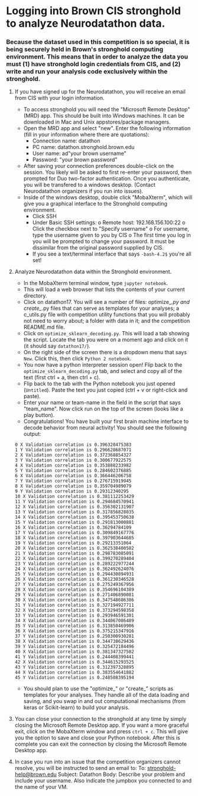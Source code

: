 # Logging into Brown CIS stronghold to analyze Neurodatathon data.
### Because the dataset used in this competition is so special, it is being securely held in Brown's stronghold computing environment. This means that in order to analyze the data you must (1) have stronghold login credentials from CIS, and (2) write and run your analysis code exclusively within the stronghold.

1. If you have signed up for the Neurodatathon, you will receive an email from CIS with your login information.
	- To access stronghold you will need the "Microsoft Remote Desktop" (MRD) app. This should be built into Windows machines. It can be downloaded in Mac and Unix appstores/package managers.
	- Open the MRD app and select "new". Enter the following information (fill in your information where there are quotations):
		+ Connection name: datathon
		+ PC name: datathon.stronghold.brown.edu
		+ User name: ad\"your brown username"
		+ Password: "your brown password"
	- After saving your connection preferences double-click on the session. You likely will be asked to first re-enter your password, then prompted for Duo two-factor authentication. Once you authenticate, you will be transfered to a windows desktop. (Contact Neurodatathon organizers if you run into issues).
	- Inside of the windows desktop, double click "MobaXterm", which will give you a graphical interface to the Stronghold computing environment.
		+ Click SSH
		+ Under Basic SSH settings:
			o Remote host: 192.168.156.100:22
			o Click the checkbox next to "Specify username"
			o For username, type the username given to you by CIS
			o The first time you log in you will be prompted to change your password. It must be dissimilar from the original password supplied by CIS.
		+ If you see a text/terminal interface that says `-bash-4.2$` you're all set!
2. Analyze Neurodatathon data within the Stronghold environment.
	- In the MobaXterm terminal window, type `jupyter notebook`.
	- This will load a web browser that lists the contents of your current directory.
	- Click on datathon17. You will see a number of files: optimize_*.py and create_*.py files that can serve as templates for your analyses; a c_utils.py file with competition utility functions that you will probably not need to worry about; a folder with data in it; and the competition README.md file.
	- Click on `optimize_sklearn_decoding.py`. This will load a tab showing the script. Locate the tab you were on a moment ago and click on it (it should say `datathon17/`).
	- On the right side of the screen there is a dropdown menu that says `New`. Click this, then click `Python 2 notebook`.
	- You now have a python interpreter session open! Flip back to the `optimize_sklearn_decoding.py` tab, and select and copy all of the text (first ctrl + a, then ctrl + c).
	- Flip back to the tab with the Python notebook you just opened (`Untitled`). Paste the text you just copied (ctrl + v or right-click and paste).
	- Enter your name or team-name in the field in the script that says "team_name". Now click run on the top of the screen (looks like a play button).
	- Congratulations! You have built your first brain machine interface to decode behavior from neural activity! You should see the following output:
	```
	0 X Validation correlation is 0.396328475383
	1 Y Validation correlation is 0.296628687071
	2 X Validation correlation is 0.372368854327
	3 Y Validation correlation is 0.300677922575
	4 X Validation correlation is 0.353888233982
	5 Y Validation correlation is 0.284602376885
	6 X Validation correlation is 0.366446206758
	7 Y Validation correlation is 0.276715919945
	8 X Validation correlation is 0.359704989079
	9 Y Validation correlation is 0.29312340295
	10 X Validation correlation is 0.381112253429
	11 Y Validation correlation is 0.294684570941
	12 X Validation correlation is 0.356302131907
	13 Y Validation correlation is 0.317856828035
	14 X Validation correlation is 0.395453750638
	15 Y Validation correlation is 0.291813000881
	16 X Validation correlation is 0.36294784109
	17 Y Validation correlation is 0.309849167776
	18 X Validation correlation is 0.397903644685
	19 Y Validation correlation is 0.29213351064
	20 X Validation correlation is 0.362538400582
	21 Y Validation correlation is 0.298783085091
	22 X Validation correlation is 0.399270289404
	23 Y Validation correlation is 0.289222977244
	24 X Validation correlation is 0.362492624076
	25 Y Validation correlation is 0.294430894931
	26 X Validation correlation is 0.361230346528
	27 Y Validation correlation is 0.275249367956
	28 X Validation correlation is 0.354696104389
	29 Y Validation correlation is 0.271406890081
	30 X Validation correlation is 0.347548686386
	31 Y Validation correlation is 0.327194927711
	32 X Validation correlation is 0.373294598358
	33 Y Validation correlation is 0.293946591301
	34 X Validation correlation is 0.344067086489
	35 Y Validation correlation is 0.313850469906
	36 X Validation correlation is 0.375215347916
	37 Y Validation correlation is 0.250300930281
	38 X Validation correlation is 0.344738629436
	39 Y Validation correlation is 0.325472184496
	40 X Validation correlation is 0.381347327582
	41 Y Validation correlation is 0.244408399441
	42 X Validation correlation is 0.344615293525
	43 Y Validation correlation is 0.312397328895
	44 X Validation correlation is 0.383554641882
	45 Y Validation correlation is 0.248508395194
	```
	- You should plan to use the "optimize_" or "create_" scripts as templates for your analyses. They handle all of the data loading and saving, and you swap in and out computational mechanisms (from keras or Scikit-learn) to build your analysis.
3. You can close your connection to the stronghold at any time by simply closing the Microsoft Remote Desktop app. If you want a more graceful exit, click on the MobaXterm window and press `ctrl + c`. This will give you the option to save and close your Python notebook. After this is complete you can exit the connection by closing the Microsoft Remote Desktop app.

4. In case you run into an issue that the competition organizers cannot resolve, you will be instructed to send an email to:
	To: stronghold-help@brown.edu
	Subject: Datathon
	Body: Describe your problem and include your username. Also indicate the jumpbox you connected to and the name of your VM.
